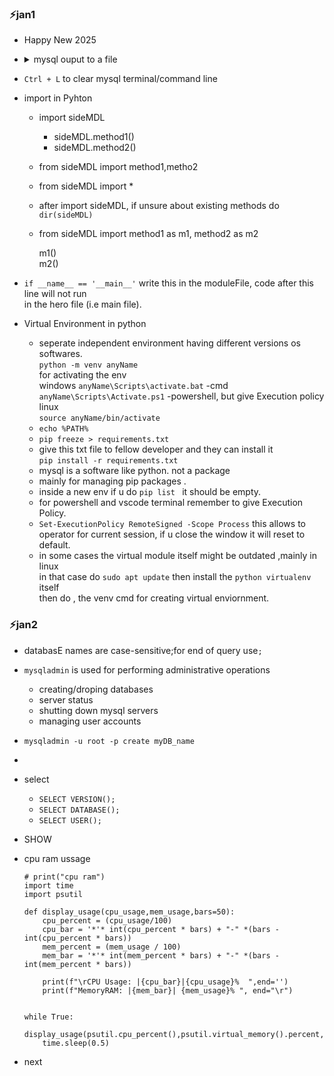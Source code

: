 ### ⚡jan1 
- Happy New 2025
-   <details>
      <summary>mysql ouput to a file</summary>     

        🔹In the command echo "SHOW TABLES;" | mysql -u root -p mysql > ~/project/  system_tables.txt, the execution order is as follows:  
        
        - echo "SHOW TABLES;" runs first, generating the string SHOW TABLES; to be sent through the pipe.
        
        - The pipe (|) takes the output from echo and sends it as input to the MySQL client.
        
        - The MySQL command (mysql -u root -p mysql) runs concurrently with echo, waiting for input while prompting for a password due to the -p option.
        
        - Output redirection (> ~/project/system_tables.txt) occurs after the MySQL command executes, saving the results of SHOW TABLES; to the specified file.
        
        This sequence illustrates how piped commands execute in parallel, with the first command producing output that feeds into the second command.

        🔹2nd Approach
            👉 mysql -u root -p -e "SHOW TABLES;" mysql > ~/project/system_tables.txt   

            - Replace root with your MySQL root username (if different).
            - Enter the password when prompted.
            - The -e flag allows you to execute SQL statements directly from the command line.   

            - The mysql -u root -p -e "SHOW TABLES;" part executes the SQL command SHOW TABLES;.
            - By adding mysql after the SQL command, we specify the database (in this case, the mysql system database) where the SHOW TABLES; command should be executed.

            - If you don’t specify the database, MySQL won’t know where to execute the SHOW TABLES; command, and you'll get an error like: NO database selected

            🔹If the database is named test_DB, you simply replace mysql with test_DB   

                mysql -u root -p -e "SHOW TABLES;" test_DB > ~/project/system_tables.txt  

            🔹If you want to copy the contents of the maintable from the database test_DB to a file table.txt  
            👇  
            mysql -u root -p -e "SELECT * FROM maintable;" test_DB > ~/project/table.txt

            Explanation:
            mysql -u root -p: Connects to MySQL as the root user.
            -e "SELECT * FROM maintable;": Executes the SQL query to select all rows and columns from the table maintable.
            test_DB: Specifies the database where maintable resides.
            >~/project/table.txt: Redirects the output of the query to the file table.txt in the 
             ~/project directory.

             ~ represents the home directory for that user , its value is different for different users.

             Notes:
                🔻If the table has many rows or complex data, the output in table.txt might include column headers and data in a tab-separated format.

                🔻For custom formatting, you might need to tweak the SQL query or use additional tools like awk or sed.




        
  
    </details>

- `Ctrl + L` to clear mysql terminal/command line 
- import in Pyhton
    - import sideMDL  
      - sideMDL.method1()  
      - sideMDL.method2() 
    - from sideMDL import method1,metho2
    - from sideMDL import *
    - after import sideMDL, if unsure about existing methods do `dir(sideMDL)`
    - from sideMDL import method1 as m1, method2 as m2  

        m1()   
        m2()
    
- `if __name__ == '__main__'`   write this in the moduleFile, code after this line will not run   
   in the hero file (i.e main file).

- Virtual Environment in python 
    - seperate independent environment having different versions os softwares.  
      `python -m venv anyName`  
      for activating the env   
      windows 
      `anyName\Scripts\activate.bat` -cmd 
      `anyName\Scripts\Activate.ps1` -powershell, but give Execution policy  
      linux  
      `source anyName/bin/activate`
    - `echo %PATH%`
    -  `pip freeze > requirements.txt`
    - give this txt file to fellow developer and they can install it   
      `pip install -r requirements.txt`
    - mysql is a software like python. not a package
    - mainly for managing pip packages .
    - inside a new env if u do `pip list ` it should be empty.
    - for powershell and vscode terminal remember to give Execution Policy.
    - `Set-ExecutionPolicy RemoteSigned -Scope Process` this allows to operator for current session, if u close the window it will reset to default.
    - in some cases the virtual module itself might be outdated ,mainly in linux  
      in that case do `sudo apt update` then install the `python virtualenv ` itself   
      then do , the venv cmd for creating virtual enviornment. 


### ⚡jan2
 
 - databasE names are case-sensitive;for end of query use`;`  
 - `mysqladmin` is used for performing administrative operations   
    - creating/droping databases
    - server status  
    - shutting down mysql servers  
    - managing user accounts
 - `mysqladmin -u root -p create myDB_name`
 -  
 - select
    - `SELECT VERSION();`
    - `SELECT DATABASE();`
    - `SELECT USER();`
 - SHOW 
    
- cpu ram ussage
  
      # print("cpu ram")
      import time 
      import psutil

      def display_usage(cpu_usage,mem_usage,bars=50):
          cpu_percent = (cpu_usage/100)
          cpu_bar = '*'* int(cpu_percent * bars) + "-" *(bars -int(cpu_percent * bars))
          mem_percent = (mem_usage / 100)
          mem_bar = '*'* int(mem_percent * bars) + "-" *(bars -int(mem_percent * bars))

          print(f"\rCPU Usage: |{cpu_bar}|{cpu_usage}%  ",end='')
          print(f"MemoryRAM: |{mem_bar}| {mem_usage}% ", end="\r")


      while True:
          display_usage(psutil.cpu_percent(),psutil.virtual_memory().percent,60)    
          time.sleep(0.5) 

- next
